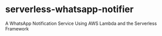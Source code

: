 # serverless-whatsapp-notifier
A WhatsApp Notification Service Using AWS Lambda and the Serverless Framework
